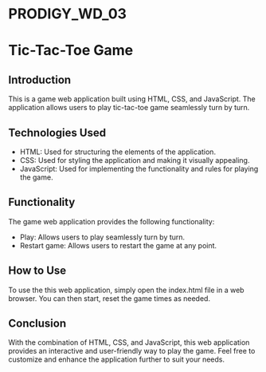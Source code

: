 # PRODIGY_WD_03

# Tic-Tac-Toe Game

## Introduction
This is a game web application built using HTML, CSS, and JavaScript. The application allows users to play tic-tac-toe game seamlessly turn by turn.
## Technologies Used
- HTML: Used for structuring the elements of the application.
- CSS: Used for styling the application and making it visually appealing.
- JavaScript: Used for implementing the functionality and rules for playing the game.

## Functionality
The game web application provides the following functionality:
- Play: Allows users to play seamlessly turn by turn.
- Restart game: Allows users to restart the game at any point.

## How to Use
To use the this web application, simply open the index.html file in a web browser. You can then start, reset the game times as needed.

## Conclusion
With the combination of HTML, CSS, and JavaScript, this web application provides an interactive and user-friendly way to play the game. Feel free to customize and enhance the application further to suit your needs.